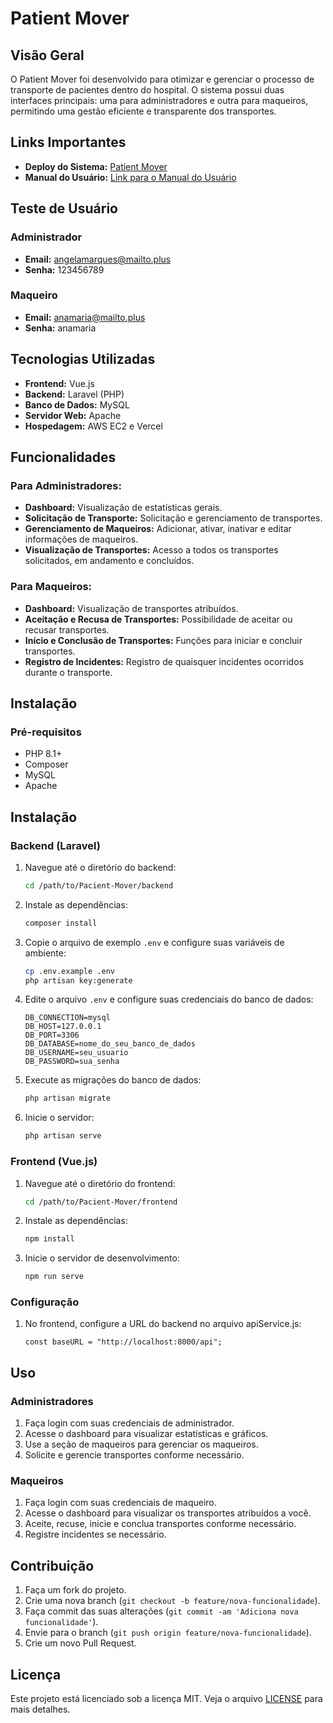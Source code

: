 # Patient Mover

## Visão Geral

O Patient Mover foi desenvolvido para otimizar e gerenciar o processo de transporte de pacientes dentro do hospital. O sistema possui duas interfaces principais: uma para administradores e outra para maqueiros, permitindo uma gestão eficiente e transparente dos transportes.

## Links Importantes

- **Deploy do Sistema:** <a href="https://patient-mover.vercel.app/" target="_blank">Patient Mover</a>
- **Manual do Usuário:** <a href="https://drive.google.com/file/d/18QPZK-XKLEtNUhF2bNAcXFahJoPF6iy-/view?usp=sharing" target="_blank">Link para o Manual do Usuário</a>

## Teste de Usuário

### Administrador
- **Email:** angelamarques@mailto.plus
- **Senha:** 123456789

### Maqueiro
- **Email:** anamaria@mailto.plus
- **Senha:** anamaria

## Tecnologias Utilizadas

- **Frontend:** Vue.js
- **Backend:** Laravel (PHP)
- **Banco de Dados:** MySQL
- **Servidor Web:** Apache
- **Hospedagem:** AWS EC2 e Vercel

## Funcionalidades

### Para Administradores:
- **Dashboard:** Visualização de estatísticas gerais.
- **Solicitação de Transporte:** Solicitação e gerenciamento de transportes.
- **Gerenciamento de Maqueiros:** Adicionar, ativar, inativar e editar informações de maqueiros.
- **Visualização de Transportes:** Acesso a todos os transportes solicitados, em andamento e concluídos.

### Para Maqueiros:
- **Dashboard:** Visualização de transportes atribuídos.
- **Aceitação e Recusa de Transportes:** Possibilidade de aceitar ou recusar transportes.
- **Início e Conclusão de Transportes:** Funções para iniciar e concluir transportes.
- **Registro de Incidentes:** Registro de quaisquer incidentes ocorridos durante o transporte.

## Instalação

### Pré-requisitos

- PHP 8.1+
- Composer
- MySQL
- Apache

## Instalação

### Backend (Laravel)

1. Navegue até o diretório do backend:
    ```sh
    cd /path/to/Pacient-Mover/backend
    ```

2. Instale as dependências:
    ```sh
    composer install
    ```

3. Copie o arquivo de exemplo `.env` e configure suas variáveis de ambiente:
    ```sh
    cp .env.example .env
    php artisan key:generate
    ```

4. Edite o arquivo `.env` e configure suas credenciais do banco de dados:
    ```env
    DB_CONNECTION=mysql
    DB_HOST=127.0.0.1
    DB_PORT=3306
    DB_DATABASE=nome_do_seu_banco_de_dados
    DB_USERNAME=seu_usuario
    DB_PASSWORD=sua_senha
    ```

5. Execute as migrações do banco de dados:
    ```sh
    php artisan migrate
    ```

6. Inicie o servidor:
    ```sh
    php artisan serve
    ```

### Frontend (Vue.js)

1. Navegue até o diretório do frontend:
    ```sh
    cd /path/to/Pacient-Mover/frontend
    ```

2. Instale as dependências:
    ```sh
    npm install
    ```

3. Inicie o servidor de desenvolvimento:
    ```sh
    npm run serve
    ```

### Configuração

1. No frontend, configure a URL do backend no arquivo apiService.js:
    ```apiService
    const baseURL = "http://localhost:8000/api";
    ```

## Uso

### Administradores

1. Faça login com suas credenciais de administrador.
2. Acesse o dashboard para visualizar estatísticas e gráficos.
3. Use a seção de maqueiros para gerenciar os maqueiros.
4. Solicite e gerencie transportes conforme necessário.

### Maqueiros

1. Faça login com suas credenciais de maqueiro.
2. Acesse o dashboard para visualizar os transportes atribuídos a você.
3. Aceite, recuse, inicie e conclua transportes conforme necessário.
4. Registre incidentes se necessário.

## Contribuição

1. Faça um fork do projeto.
2. Crie uma nova branch (`git checkout -b feature/nova-funcionalidade`).
3. Faça commit das suas alterações (`git commit -am 'Adiciona nova funcionalidade'`).
4. Envie para o branch (`git push origin feature/nova-funcionalidade`).
5. Crie um novo Pull Request.

## Licença

Este projeto está licenciado sob a licença MIT. Veja o arquivo [LICENSE](LICENSE) para mais detalhes.
